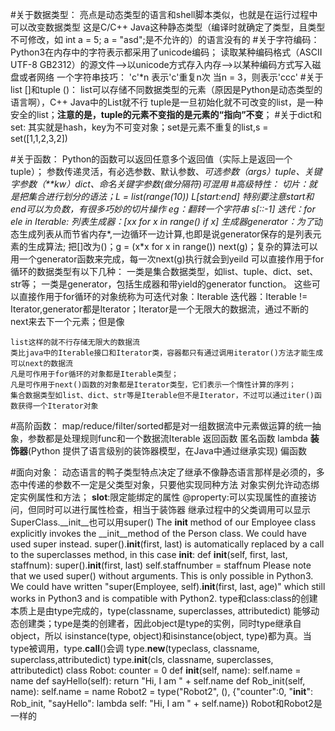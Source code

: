 #关于数据类型：
    亮点是动态类型的语言和shell脚本类似，也就是在运行过程中可以改变数据类型
    这是C/C++ Java这种静态类型（编译时就确定了类型，且类型不可修改，如 int a = 5; a = "asd";是不允许的）的语言没有的
#关于字符编码：
    Python3在内存中的字符表示都采用了unicode编码；
    读取某种编码格式（ASCII UTF-8 GB2312）的源文件-->以unicode方式存入内存-->以某种编码方式写入磁盘或者网络
	一个字符串技巧： 'c'*n 表示'c'重复n次 当n = 3，则表示'ccc'
#关于list []和tuple ()：
    list可以存储不同数据类型的元素（原因是Python是动态类型的语言啊），C++ Java中的List就不行
    tuple是一旦初始化就不可改变的list，是一种安全的list；**注意的是，tuple的元素不变指的是元素的“指向”不变**；
#关于dict和set:
    其实就是hash，key为不可变对象；set是元素不重复的list,s = set([1,1,2,3,2])

#关于函数：
    Python的函数可以返回任意多个返回值（实际上是返回一个tuple）；
    参数传递灵活，有必选参数、默认参数、*可选参数（*args）tuple*、关键字参数（**kw）dict、命名关键字参数(*做分隔符)可混用
#高级特性：
    切片：就是把集合进行划分的语法；L = list(range(10)) L[start:end] 特别要注意start和end可以为负数，有很多巧妙的切片操作
          eg：翻转一个字符串 s[::-1] 
    迭代：for ele in Iterable:
    列表生成器：[x*x for x in range() if x]
    *生成器generator*：为了*动态生成列表从而节省内存*,一边循环一边计算,也即是说generator保存的是列表元素的生成算法;
     把[]改为()；g = (x*x for x in range()) next(g)；复杂的算法可以用一个generator函数来完成，每一次next(g)执行就会到yeild
        可以直接作用于for循环的数据类型有以下几种：
        一类是集合数据类型，如list、tuple、dict、set、str等；
        一类是generator，包括生成器和带yield的generator function。
        这些可以直接作用于for循环的对象统称为可迭代对象：Iterable
    迭代器：Iterable != Iterator,generator都是Iterator；Iterator是一个无限大的数据流，通过不断的next来去下一个元素；但是像

    list这样的就不行存储无限大的数据流
    类比java中的Iterable接口和Iterator类，容器都只有通过调用iterator()方法才能生成可以next的数据流
    凡是可作用于for循环的对象都是Iterable类型；
    凡是可作用于next()函数的对象都是Iterator类型，它们表示一个惰性计算的序列；
    集合数据类型如list、dict、str等是Iterable但不是Iterator，不过可以通过iter()函数获得一个Iterator对象
#高阶函数：
    map/reduce/filter/sorted都是对一组数据流中元素做运算的统一抽象，参数都是处理规则func和一个数据流Iterable
    返回函数
    匿名函数 lambda
    **装饰器**(Python 提供了语言级别的装饰器模型，在Java中通过继承实现)
    偏函数
	
#面向对象：
    动态语言的鸭子类型特点决定了继承不像静态语言那样是必须的，多态中传递的参数不一定是父类型对象，只要他实现同种方法
	对象实例允许动态绑定实例属性和方法；
	__slot__:限定能绑定的属性
	@property:可以实现属性的直接访问，但同时可以进行属性检查，相当于装饰器
	继承过程中的父类调用可以显示SuperClass.__init__也可以用super()
	The __init__ method of our Employee class explicitly invokes the __init__method of the 
	Person class. We could have used super instead. super().__init__(first, last) is 
	automatically replaced by a call to the superclasses method, in this case __init__:
    def __init__(self, first, last, staffnum):
        super().__init__(first, last)
        self.staffnumber = staffnum
	Please note that we used super() without arguments. This is only possible in Python3. 
	We could have written "super(Employee, self).__init__(first, last, age)" which still 
	works in Python3 and is compatible with Python2.
	type和class:class的创建本质上是由type完成的，type(classname, superclasses, attributedict)
	能够动态创建类；type是类的创建者，因此object是type的实例，同时type继承自object，所以
	isinstance(type, object)和isinstance(object, type)都为真。当type被调用，type.__call__()会调
	type.__new__(typeclass, classname, superclass,attributedict)
	type.__init__(cls, classname, superclasses, attributedict)
	class Robot:
    counter = 0
    def __init__(self, name):
        self.name = name
    def sayHello(self):
        return "Hi, I am " + self.name
    def Rob_init(self, name):
        self.name = name
    Robot2 = type("Robot2", 
              (), 
              {"counter":0, 
               "__init__": Rob_init,
               "sayHello": lambda self: "Hi, I am " + self.name})
    Robot和Robot2是一样的
    

